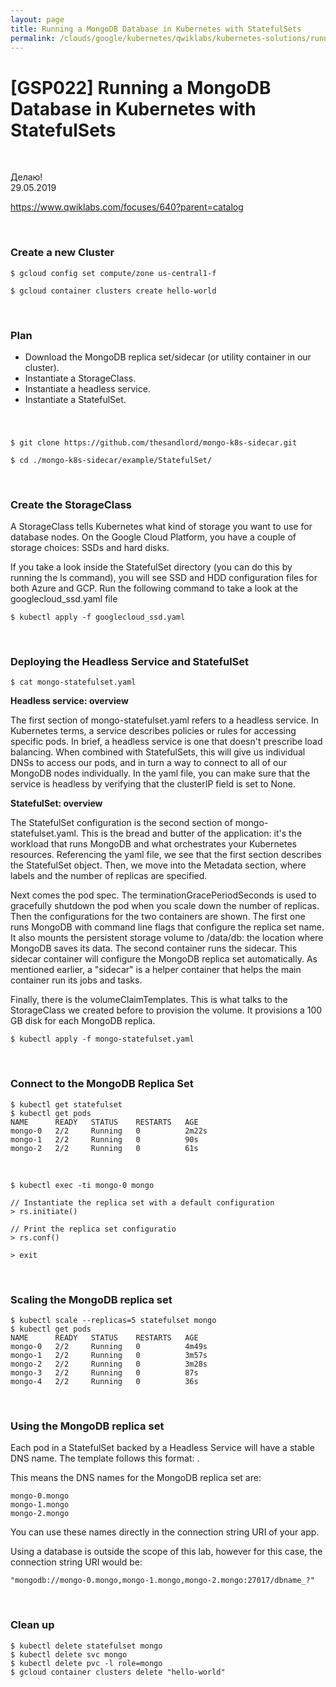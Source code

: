 ```yaml
---
layout: page
title: Running a MongoDB Database in Kubernetes with StatefulSets
permalink: /clouds/google/kubernetes/qwiklabs/kubernetes-solutions/running-a-mongodb-database-in-kubernetes-with-statefulsets/
---
```


# [GSP022] Running a MongoDB Database in Kubernetes with StatefulSets


<br/>

Делаю!  
29.05.2019


https://www.qwiklabs.com/focuses/640?parent=catalog


<br/>

### Create a new Cluster

    $ gcloud config set compute/zone us-central1-f

    $ gcloud container clusters create hello-world

<br/>

### Plan

* Download the MongoDB replica set/sidecar (or utility container in our cluster).
* Instantiate a StorageClass.
* Instantiate a headless service.
* Instantiate a StatefulSet.

<br/>

###

    $ git clone https://github.com/thesandlord/mongo-k8s-sidecar.git

    $ cd ./mongo-k8s-sidecar/example/StatefulSet/

<br/>

### Create the StorageClass

A StorageClass tells Kubernetes what kind of storage you want to use for database nodes. On the Google Cloud Platform, you have a couple of storage choices: SSDs and hard disks.

If you take a look inside the StatefulSet directory (you can do this by running the ls command), you will see SSD and HDD configuration files for both Azure and GCP. Run the following command to take a look at the googlecloud_ssd.yaml file

    $ kubectl apply -f googlecloud_ssd.yaml

<br/>

### Deploying the Headless Service and StatefulSet

    $ cat mongo-statefulset.yaml

**Headless service: overview**

The first section of mongo-statefulset.yaml refers to a headless service. In Kubernetes terms, a service describes policies or rules for accessing specific pods. In brief, a headless service is one that doesn't prescribe load balancing. When combined with StatefulSets, this will give us individual DNSs to access our pods, and in turn a way to connect to all of our MongoDB nodes individually. In the yaml file, you can make sure that the service is headless by verifying that the clusterIP field is set to None.

**StatefulSet: overview**

The StatefulSet configuration is the second section of mongo-statefulset.yaml. This is the bread and butter of the application: it's the workload that runs MongoDB and what orchestrates your Kubernetes resources. Referencing the yaml file, we see that the first section describes the StatefulSet object. Then, we move into the Metadata section, where labels and the number of replicas are specified.

Next comes the pod spec. The terminationGracePeriodSeconds is used to gracefully shutdown the pod when you scale down the number of replicas. Then the configurations for the two containers are shown. The first one runs MongoDB with command line flags that configure the replica set name. It also mounts the persistent storage volume to /data/db: the location where MongoDB saves its data. The second container runs the sidecar. This sidecar container will configure the MongoDB replica set automatically. As mentioned earlier, a "sidecar" is a helper container that helps the main container run its jobs and tasks.

Finally, there is the volumeClaimTemplates. This is what talks to the StorageClass we created before to provision the volume. It provisions a 100 GB disk for each MongoDB replica.

    $ kubectl apply -f mongo-statefulset.yaml

<br/>

### Connect to the MongoDB Replica Set

    $ kubectl get statefulset
    $ kubectl get pods
    NAME      READY   STATUS    RESTARTS   AGE
    mongo-0   2/2     Running   0          2m22s
    mongo-1   2/2     Running   0          90s
    mongo-2   2/2     Running   0          61s

<br/>

    $ kubectl exec -ti mongo-0 mongo

    // Instantiate the replica set with a default configuration
    > rs.initiate()

    // Print the replica set configuratio
    > rs.conf()

    > exit

<br/>

### Scaling the MongoDB replica set


    $ kubectl scale --replicas=5 statefulset mongo
    $ kubectl get pods
    NAME      READY   STATUS    RESTARTS   AGE
    mongo-0   2/2     Running   0          4m49s
    mongo-1   2/2     Running   0          3m57s
    mongo-2   2/2     Running   0          3m28s
    mongo-3   2/2     Running   0          87s
    mongo-4   2/2     Running   0          36s

<br/>

### Using the MongoDB replica set

Each pod in a StatefulSet backed by a Headless Service will have a stable DNS name. The template follows this format: <pod-name>.<service-name>

This means the DNS names for the MongoDB replica set are:

    mongo-0.mongo
    mongo-1.mongo
    mongo-2.mongo

You can use these names directly in the connection string URI of your app.

Using a database is outside the scope of this lab, however for this case, the connection string URI would be:

    "mongodb://mongo-0.mongo,mongo-1.mongo,mongo-2.mongo:27017/dbname_?"

<br/>

### Clean up

    $ kubectl delete statefulset mongo
    $ kubectl delete svc mongo
    $ kubectl delete pvc -l role=mongo
    $ gcloud container clusters delete "hello-world"
